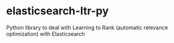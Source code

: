 # elasticsearch-ltr-py
Python library to deal with Learning to Rank (automatic relevance optimization) with Elasticsearch
